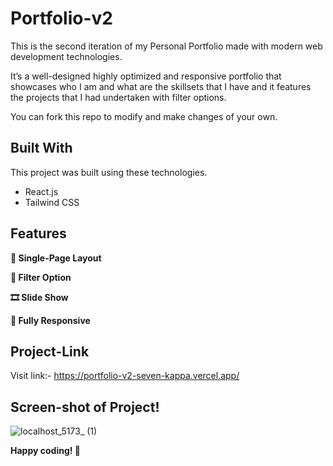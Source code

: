 # Portfolio-v2

This is the second iteration of my Personal Portfolio made with modern web development technologies.

It’s a well-designed highly optimized and responsive portfolio that showcases who I am and what are the skillsets that I have and it features the projects that I had undertaken with filter options.

You can fork this repo to modify and make changes of your own.

## Built With

This project was built using these technologies.

- React.js
- Tailwind CSS

## Features

**📖 Single-Page Layout**

**🎯 Filter Option**

**🎞️ Slide Show**

**📱 Fully Responsive**




## Project-Link
Visit link:- https://portfolio-v2-seven-kappa.vercel.app/

## Screen-shot of Project!
![localhost_5173_ (1)](https://github.com/Sriramprasath04/Portfolio-v2/assets/109743739/7b03ded9-06dd-4bf5-8d0d-53de0e6c9b32)



**Happy coding! 🤟**
